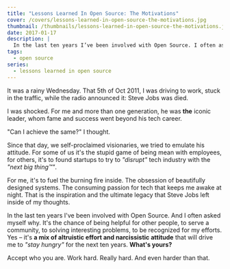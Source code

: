 ```yaml
---
title: "Lessons Learned In Open Source: The Motivations"
cover: /covers/lessons-learned-in-open-source-the-motivations.jpg
thumbnail: /thumbnails/lessons-learned-in-open-source-the-motivations.jpg
date: 2017-01-17
description: |
  In the last ten years I’ve been involved with Open Source. I often asked myself why.
tags:
  - open source
series:
  - lessons learned in open source
---
```


It was a rainy Wednesday. That 5th of Oct 2011, I was driving to work, stuck in the traffic, while the radio announced it: Steve Jobs was died.

I was shocked. For me and more than one generation, he was **the** iconic leader, whom fame and success went beyond his tech career.

"Can I achieve the same?" I thought.

Since that day, we self-proclaimed visionaries, we tried to emulate his attitude. For some of us it's the stupid game of being mean with employees, for others, it's to found startups to try to _"disrupt"_ tech industry with the _"next big thing™"_.

For me, it's to fuel the burning fire inside. The obsession of beautifully designed systems. The consuming passion for tech that keeps me awake at night. That is the inspiration and the ultimate legacy that Steve Jobs left inside of my thoughts.

In the last ten years I've been involved with Open Source. And I often asked myself why. It's the chance of being helpful for other people, to serve a community, to solving interesting problems, to be recognized for my efforts. Yes – it's **a mix of altruistic effort and narcissistic attitude** that will drive me to _"stay hungry"_ for the next ten years. **What's yours?**

Accept who you are. Work hard. Really hard. And even harder than that.
